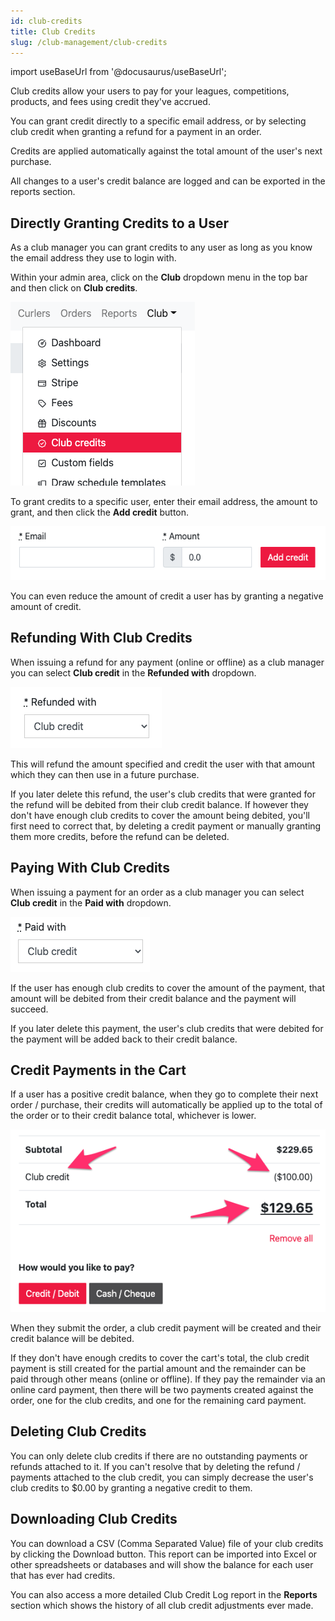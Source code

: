 ```yaml
---
id: club-credits
title: Club Credits
slug: /club-management/club-credits
---
```

import useBaseUrl from '@docusaurus/useBaseUrl';

Club credits allow your users to pay for your leagues, competitions, products, and fees using credit they've accrued.

You can grant credit directly to a specific email address, or by selecting club credit when granting a refund for a payment in an order.

Credits are applied automatically against the total amount of the user's next purchase.

All changes to a user's credit balance are logged and can be exported in the reports section.


## Directly Granting Credits to a User

As a club manager you can grant credits to any user as long as you know the email address they use to login with.

Within your admin area, click on the **Club** dropdown menu in the top bar and then click on **Club credits**.

![Navigation](/img/docs/club-management/club-credits/navigation.png)

To grant credits to a specific user, enter their email address, the amount to grant, and then click the **Add credit** button.

![New](/img/docs/club-management/club-credits/new.png)

You can even reduce the amount of credit a user has by granting a negative amount of credit.


## Refunding With Club Credits

When issuing a refund for any payment (online or offline) as a club manager you can select **Club credit** in the **Refunded with** dropdown.


![New](/img/docs/club-management/club-credits/refund-with.png)

This will refund the amount specified and credit the user with that amount which they can then use in a future purchase.

If you later delete this refund, the user's club credits that were granted for the refund will be debited from their club credit balance.
If however they don't have enough club credits to cover the amount being debited, you'll first need to correct that, by deleting a credit payment or manually granting them more credits,
before the refund can be deleted.


## Paying With Club Credits

When issuing a payment for an order as a club manager you can select **Club credit** in the **Paid with** dropdown.


![New](/img/docs/club-management/club-credits/paid-with.png)

If the user has enough club credits to cover the amount of the payment, that amount will be debited from their credit balance and the payment will succeed.

If you later delete this payment, the user's club credits that were debited for the payment will be added back to their credit balance.

## Credit Payments in the Cart

If a user has a positive credit balance, when they go to complete their next order / purchase, their credits will automatically be applied up to the total of the order or to their credit balance total, whichever is lower.

![New](/img/docs/club-management/club-credits/cart-credit.png)

When they submit the order, a club credit payment will be created and their credit balance will be debited.

If they don't have enough credits to cover the cart's total, the club credit payment is still created for the partial amount and the remainder can be paid through other means (online or offline).
If they pay the remainder via an online card payment, then there will be two payments created against the order, one for the club credits, and one for the remaining card payment.

## Deleting Club Credits

You can only delete club credits if there are no outstanding payments or refunds attached to it.
If you can't resolve that by deleting the refund / payments attached to the club credit, you can simply decrease the user's club credits to $0.00 by granting a negative credit to them.


## Downloading Club Credits

You can download a CSV (Comma Separated Value) file of your club credits by clicking the Download button.
This report can be imported into Excel or other spreadsheets or databases and will show the balance for each user that has ever had credits.

You can also access a more detailed Club Credit Log report in the **Reports** section which shows the history of all club credit adjustments ever made.

